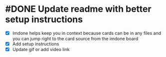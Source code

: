 # #DONE  Update readme with better setup instructions

- [x] Imdone helps keep you in context because cards can be in any files and you can jump right to the card source from the imdone board
- [x] Add setup instructions
- [x] Update gif or add video link

<!--
created:2025-01-20T17:21:10.756Z
order:0
completed:2025-01-20T23:14:06-05:00
archived:true
archivedAt:2025-01-20T23:14:06-05:00
originalPath:backlog/features/Update-readme-with-better-setup-instructions.md
originalLine:1
-->


